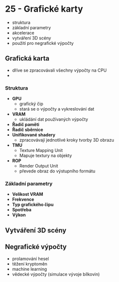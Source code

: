 # 25 - Grafické karty
 - struktura
 - základní parametry
 - akcelerace
 - vytváření 3D scény
 - použití pro negrafické výpočty

## Grafická karta
 - dříve se zpracovávali všechny výpočty na CPU
 - 

### Struktura
 - **GPU**
   - grafický čip
   - stará se o výpočty a vykreslování dat
 - **VRAM**
   - ukládání dat používaných výpočty
 - **Řadič paměti**
 - **Řadič sběrnice**
 - **Unifikované shadery**
   - zpracovávají jednotlivé kroky tvorby 3D obrazu
 - **TMU**
   - Texture Mapping Unit
   - Mapuje textury na objekty
 - **ROP**
   - Render Output Unit
   - převede obraz do výstupního formátu

### Základní parametry
 - **Velikost VRAM**
 - **Frekvence**
 - **Typ grafického čipu**
 - **Spotřeba**
 - **Výkon**

## Vytváření 3D scény

## Negrafické výpočty
 - prolamování hesel
 - těžení kryptoměn
 - machine learning
 - vědecké výpočty (simulace vývoje bílkovin)
